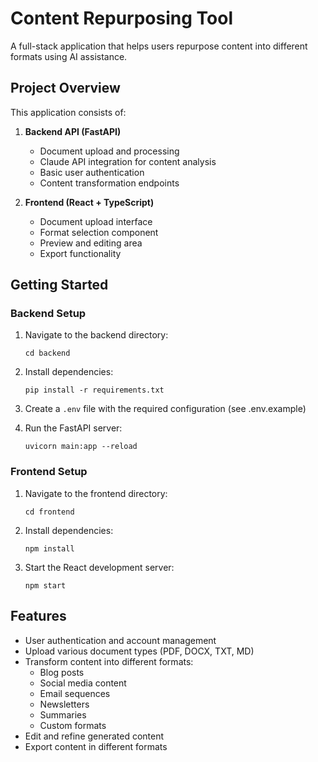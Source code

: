 # Content Repurposing Tool

A full-stack application that helps users repurpose content into different formats using AI assistance.

## Project Overview

This application consists of:

1. **Backend API (FastAPI)**
   - Document upload and processing
   - Claude API integration for content analysis 
   - Basic user authentication
   - Content transformation endpoints

2. **Frontend (React + TypeScript)**
   - Document upload interface
   - Format selection component
   - Preview and editing area
   - Export functionality

## Getting Started

### Backend Setup

1. Navigate to the backend directory:
   ```
   cd backend
   ```

2. Install dependencies:
   ```
   pip install -r requirements.txt
   ```

3. Create a `.env` file with the required configuration (see .env.example)

4. Run the FastAPI server:
   ```
   uvicorn main:app --reload
   ```

### Frontend Setup

1. Navigate to the frontend directory:
   ```
   cd frontend
   ```

2. Install dependencies:
   ```
   npm install
   ```

3. Start the React development server:
   ```
   npm start
   ```

## Features

- User authentication and account management
- Upload various document types (PDF, DOCX, TXT, MD)
- Transform content into different formats:
  - Blog posts
  - Social media content
  - Email sequences
  - Newsletters
  - Summaries
  - Custom formats
- Edit and refine generated content
- Export content in different formats